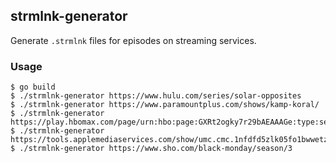 ## strmlnk-generator

Generate `.strmlnk` files for episodes on streaming services.

### Usage

```
$ go build
$ ./strmlnk-generator https://www.hulu.com/series/solar-opposites
$ ./strmlnk-generator https://www.paramountplus.com/shows/kamp-koral/
$ ./strmlnk-generator https://play.hbomax.com/page/urn:hbo:page:GXRt2ogky7r29bAEAAAGe:type:series
$ ./strmlnk-generator https://tools.applemediaservices.com/show/umc.cmc.1nfdfd5zlk05fo1bwwetzldy3
$ ./strmlnk-generator https://www.sho.com/black-monday/season/3